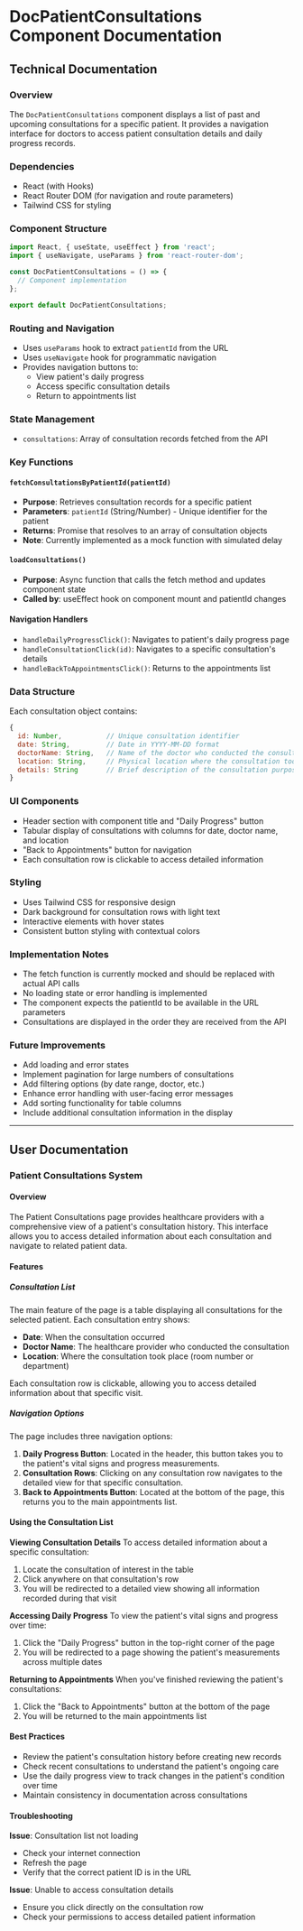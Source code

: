 # DocPatientConsultations Component Documentation

## Technical Documentation

### Overview
The `DocPatientConsultations` component displays a list of past and upcoming consultations for a specific patient. It provides a navigation interface for doctors to access patient consultation details and daily progress records.

### Dependencies
- React (with Hooks)
- React Router DOM (for navigation and route parameters)
- Tailwind CSS for styling

### Component Structure
```jsx
import React, { useState, useEffect } from 'react';
import { useNavigate, useParams } from 'react-router-dom';

const DocPatientConsultations = () => {
  // Component implementation
};

export default DocPatientConsultations;
```

### Routing and Navigation
- Uses `useParams` hook to extract `patientId` from the URL
- Uses `useNavigate` hook for programmatic navigation
- Provides navigation buttons to:
  - View patient's daily progress
  - Access specific consultation details
  - Return to appointments list

### State Management
- `consultations`: Array of consultation records fetched from the API

### Key Functions

#### `fetchConsultationsByPatientId(patientId)`
- **Purpose**: Retrieves consultation records for a specific patient
- **Parameters**: `patientId` (String/Number) - Unique identifier for the patient
- **Returns**: Promise that resolves to an array of consultation objects
- **Note**: Currently implemented as a mock function with simulated delay

#### `loadConsultations()`
- **Purpose**: Async function that calls the fetch method and updates component state
- **Called by**: useEffect hook on component mount and patientId changes

#### Navigation Handlers
- `handleDailyProgressClick()`: Navigates to patient's daily progress page
- `handleConsultationClick(id)`: Navigates to a specific consultation's details
- `handleBackToAppointmentsClick()`: Returns to the appointments list

### Data Structure
Each consultation object contains:
```javascript
{
  id: Number,           // Unique consultation identifier
  date: String,         // Date in YYYY-MM-DD format
  doctorName: String,   // Name of the doctor who conducted the consultation
  location: String,     // Physical location where the consultation took place
  details: String       // Brief description of the consultation purpose
}
```

### UI Components
- Header section with component title and "Daily Progress" button
- Tabular display of consultations with columns for date, doctor name, and location
- "Back to Appointments" button for navigation
- Each consultation row is clickable to access detailed information

### Styling
- Uses Tailwind CSS for responsive design
- Dark background for consultation rows with light text
- Interactive elements with hover states
- Consistent button styling with contextual colors

### Implementation Notes
- The fetch function is currently mocked and should be replaced with actual API calls
- No loading state or error handling is implemented
- The component expects the patientId to be available in the URL parameters
- Consultations are displayed in the order they are received from the API

### Future Improvements
- Add loading and error states
- Implement pagination for large numbers of consultations
- Add filtering options (by date range, doctor, etc.)
- Enhance error handling with user-facing error messages
- Add sorting functionality for table columns
- Include additional consultation information in the display

---

## User Documentation

### Patient Consultations System

#### Overview
The Patient Consultations page provides healthcare providers with a comprehensive view of a patient's consultation history. This interface allows you to access detailed information about each consultation and navigate to related patient data.

#### Features

##### Consultation List
The main feature of the page is a table displaying all consultations for the selected patient. Each consultation entry shows:
- **Date**: When the consultation occurred
- **Doctor Name**: The healthcare provider who conducted the consultation
- **Location**: Where the consultation took place (room number or department)

Each consultation row is clickable, allowing you to access detailed information about that specific visit.

##### Navigation Options
The page includes three navigation options:
1. **Daily Progress Button**: Located in the header, this button takes you to the patient's vital signs and progress measurements.
2. **Consultation Rows**: Clicking on any consultation row navigates to the detailed view for that specific consultation.
3. **Back to Appointments Button**: Located at the bottom of the page, this returns you to the main appointments list.

#### Using the Consultation List

**Viewing Consultation Details**
To access detailed information about a specific consultation:
1. Locate the consultation of interest in the table
2. Click anywhere on that consultation's row
3. You will be redirected to a detailed view showing all information recorded during that visit

**Accessing Daily Progress**
To view the patient's vital signs and progress over time:
1. Click the "Daily Progress" button in the top-right corner of the page
2. You will be redirected to a page showing the patient's measurements across multiple dates

**Returning to Appointments**
When you've finished reviewing the patient's consultations:
1. Click the "Back to Appointments" button at the bottom of the page
2. You will be returned to the main appointments list

#### Best Practices
- Review the patient's consultation history before creating new records
- Check recent consultations to understand the patient's ongoing care
- Use the daily progress view to track changes in the patient's condition over time
- Maintain consistency in documentation across consultations

#### Troubleshooting

**Issue**: Consultation list not loading
- Check your internet connection
- Refresh the page
- Verify that the correct patient ID is in the URL

**Issue**: Unable to access consultation details
- Ensure you click directly on the consultation row
- Check your permissions to access detailed patient information